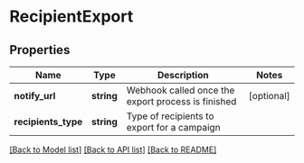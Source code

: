 # RecipientExport

## Properties
Name | Type | Description | Notes
------------ | ------------- | ------------- | -------------
**notify_url** | **string** | Webhook called once the export process is finished | [optional] 
**recipients_type** | **string** | Type of recipients to export for a campaign | 

[[Back to Model list]](../README.md#documentation-for-models) [[Back to API list]](../README.md#documentation-for-api-endpoints) [[Back to README]](../README.md)


